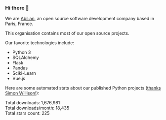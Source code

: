### Hi there 👋

We are [Abilian](https://abilian.com/), an open source software development company based in Paris, France.

This organisation contains most of our open source projects.

Our favorite technologies include:

- Python 3
- SQLAlchemy
- Flask
- Pandas
- Sciki-Learn
- Vue.js

Here are some automated stats about our published Python projects
([thanks Simon Willison!][sw-post]):

<!--marker-->
Total downloads: 1,676,981<br>
Total downloads/month: 18,435<br>
Total stars count: 225
<!--end-->

[sw-post]: https://simonwillison.net/2020/Jul/10/self-updating-profile-readme/